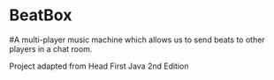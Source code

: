 # BeatBox

#A multi-player music machine which allows us to send beats to other players in a chat room.

Project adapted from Head First Java 2nd Edition
